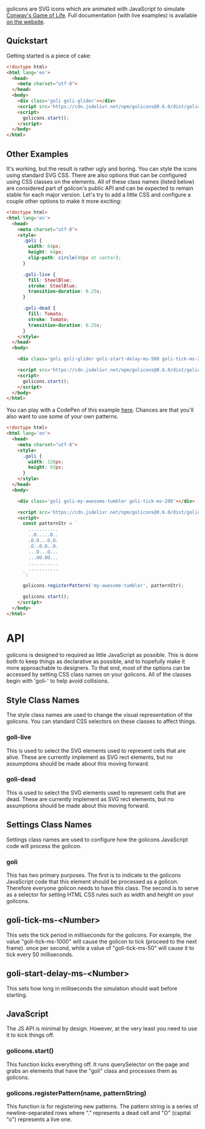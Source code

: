 golicons are SVG icons which are animated with JavaScript to simulate [Conway's Game of Life](https://en.wikipedia.org/wiki/Conway%27s_Game_of_Life). Full documentation (with live examples) is available [on the website](https://golicons.com/).

## Quickstart

Getting started is a piece of cake:

```html
<!doctype html>
<html lang='en'>
  <head>
    <meta charset="utf-8"> 
  </head>
  <body>
    <div class='goli goli-glider'></div>
    <script src='https://cdn.jsdelivr.net/npm/golicons@0.6.0/dist/golicons.min.js'></script>
    <script>
      golicons.start();
    </script>
  </body>
</html>
```

## Other Examples

It's working, but the result is rather ugly and boring. You can style the icons using standard SVG CSS. There are also options that can be configured using CSS classes on the elements. All of these class names (listed below) are considered part of golicon's public API and can be expected to remain stable for each major version. Let's try to add a little CSS and configure a couple other options to make it more exciting:

```html
<!doctype html>
<html lang='en'>
  <head>
    <meta charset="utf-8"> 
    <style>
      .goli {
        width: 64px;
        height: 64px;
        clip-path: circle(40px at center);
      }

      .goli-live {
        fill: SteelBlue;
        stroke: SteelBlue;
        transition-duration: 0.25s;
      }

      .goli-dead {
        fill: Tomato;
        stroke: Tomato;
        transition-duration: 0.25s;
      }
    </style>
  </head>
  <body>

    <div class='goli goli-glider goli-start-delay-ms-500 goli-tick-ms-250'></div>

    <script src='https://cdn.jsdelivr.net/npm/golicons@0.6.0/dist/golicons.min.js'></script>
    <script>
      golicons.start();
    </script>
  </body>
</html>
```

You can play with a CodePen of this example [here](https://codepen.io/anon/pen/mGgZXO). Chances are that you'll also want to use some of your own patterns.

```html
<!doctype html>
<html lang='en'>
  <head>
    <meta charset="utf-8"> 
    <style>
      .goli {
        width: 128px;
        height: 93px;
      }
    </style>
  </head>
  <body>

    <div class='goli goli-my-awesome-tumbler goli-tick-ms-200'></div>

    <script src='https://cdn.jsdelivr.net/npm/golicons@0.6.0/dist/golicons.min.js'></script>
    <script>
      const patternStr = `
        ...........
        ..O.....O..
        .O.O...O.O.
        .O..O.O..O.
        ...O...O...
        ...OO.OO...
        ...........
        ...........
      `;

      golicons.registerPattern('my-awesome-tumbler', patternStr);

      golicons.start();
    </script>
  </body>
</html>
```

# API

golicons is designed to required as little JavaScript as possible. This is done both to keep things as declarative as possible, and to hopefully make it more approachable to designers. To that end, most of the options can be accessed by setting CSS class names on your golicons. All of the classes begin with 'goli-' to help avoid collisions.

## Style Class Names

The style class names are used to change the visual representation of the golicons. You can standard CSS selectors on these classes to affect things.

### goli-live

This is used to select the SVG elements used to represent cells that are alive. These are currently implement as SVG rect elements, but no assumptions should be made about this moving forward. 

### goli-dead

This is used to select the SVG elements used to represent cells that are dead. These are currently implement as SVG rect elements, but no assumptions should be made about this moving forward. 

## Settings Class Names

Settings class names are used to configure how the golicons JavaScript code will process the golicon.

### goli

This has two primary purposes. The first is to indicate to the golicons JavaScript code that this element should be processed as a golicon. Therefore everyone golicon needs to have this class. The second is to serve as a selector for setting HTML CSS rules such as width and height on your golicons. 

## goli-tick-ms-\<Number>

This sets the tick period in milliseconds for the golicons. For example, the value "goli-tick-ms-1000" will cause the golicon to tick (proceed to the next frame). once per second, while a value of "goli-tick-ms-50" will cause it to tick every 50 milliseconds. 

## goli-start-delay-ms-\<Number>

This sets how long in milliseconds the simulation should wait before starting. 

## JavaScript

The JS API is minimal by design. However, at the very least you need to use it to kick things off.

### golicons.start()

This function kicks everything off. It runs querySelector on the page and grabs an elements that have the "goli" class and processes them as golicons. 

### golicons.registerPattern(name, patternString)

This function is for registering new patterns. The pattern string is a series of newline-separated rows where "." represents a dead cell and "O" (capital "o") represents a live one. 
